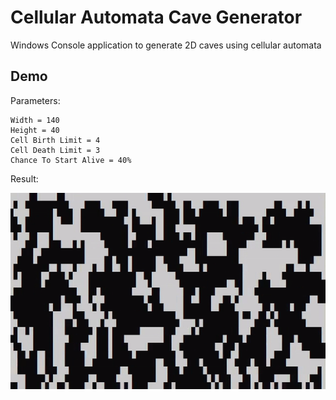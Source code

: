 # Cellular Automata Cave Generator
Windows Console application to generate 2D caves using cellular automata

## Demo
Parameters:
```
Width = 140
Height = 40
Cell Birth Limit = 4
Cell Death Limit = 3
Chance To Start Alive = 40%
```
Result:

![Simulation Preview GIF](capture/simulation.gif)
